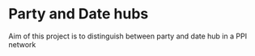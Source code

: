 # Party and Date hubs
Aim of this project is to distinguish between party and date hub in a PPI network 
